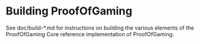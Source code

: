 Building ProofOfGaming
================

See doc/build-*.md for instructions on building the various
elements of the ProofOfGaming Core reference implementation of ProofOfGaming.
